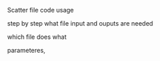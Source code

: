 Scatter file code usage

step by step what file input and ouputs are needed

which file does what 

parameteres,


